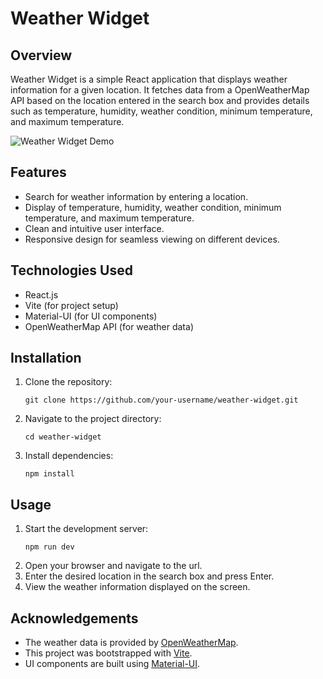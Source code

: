 # Weather Widget

## Overview
Weather Widget is a simple React application that displays weather information for a given location. It fetches data from a OpenWeatherMap API based on the location entered in the search box and provides details such as temperature, humidity, weather condition, minimum temperature, and maximum temperature.

![Weather Widget Demo](demo.gif)

## Features
- Search for weather information by entering a location.
- Display of temperature, humidity, weather condition, minimum temperature, and maximum temperature.
- Clean and intuitive user interface.
- Responsive design for seamless viewing on different devices.

## Technologies Used
- React.js
- Vite (for project setup)
- Material-UI (for UI components)
- OpenWeatherMap API (for weather data)

## Installation
1. Clone the repository:
   ```
   git clone https://github.com/your-username/weather-widget.git
   ```
2. Navigate to the project directory:
   ```
   cd weather-widget
   ```
3. Install dependencies:
   ```
   npm install
   ```

## Usage
1. Start the development server:
   ```
   npm run dev
   ```
2. Open your browser and navigate to the url.
3. Enter the desired location in the search box and press Enter.
4. View the weather information displayed on the screen.


## Acknowledgements
- The weather data is provided by [OpenWeatherMap](https://openweathermap.org/).
- This project was bootstrapped with [Vite](https://vitejs.dev/).
- UI components are built using [Material-UI](https://material-ui.com/).

